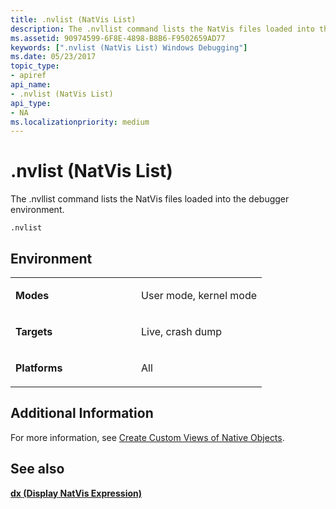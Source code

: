 ```yaml
---
title: .nvlist (NatVis List)
description: The .nvllist command lists the NatVis files loaded into the debugger environment.
ms.assetid: 90974599-6F8E-4898-B8B6-F9502659AD77
keywords: [".nvlist (NatVis List) Windows Debugging"]
ms.date: 05/23/2017
topic_type:
- apiref
api_name:
- .nvlist (NatVis List)
api_type:
- NA
ms.localizationpriority: medium
---
```


# .nvlist (NatVis List)

The .nvllist command lists the NatVis files loaded into the debugger environment.

```dbgcmd
.nvlist
```

## Environment

<table>
<colgroup>
<col width="50%" />
<col width="50%" />
</colgroup>
<tbody>
<tr class="odd">
<td align="left"><p><strong>Modes</strong></p></td>
<td align="left"><p>User mode, kernel mode</p></td>
</tr>
<tr class="even">
<td align="left"><p><strong>Targets</strong></p></td>
<td align="left"><p>Live, crash dump</p></td>
</tr>
<tr class="odd">
<td align="left"><p><strong>Platforms</strong></p></td>
<td align="left"><p>All</p></td>
</tr>
</tbody>
</table>

## Additional Information

For more information, see [Create Custom Views of Native Objects](https://docs.microsoft.com/visualstudio/debugger/create-custom-views-of-native-objects?view=vs-2015).

## See also

[**dx (Display NatVis Expression)**](dx--display-visualizer-variables-.md)

